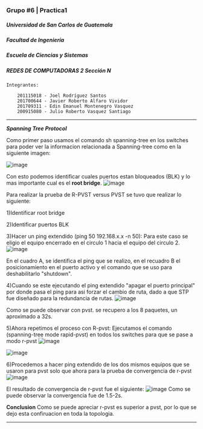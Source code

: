 ### Grupo #6 | Practica1
##### Universidad de San Carlos de Guatemala
##### Facultad de Ingeniería
##### Escuela de Ciencias y Sistemas
##### REDES DE COMPUTADORAS 2 Sección N

    Integrantes:

        201115018 - Joel Rodríguez Santos
        201700644 - Javier Roberto Alfaro Vividor
        201709311 - Edin Emanuel Montenegro Vasquez
        200915080 - Julio Roberto Vasquez Santiago 	
        
---
***Spanning Tree Protocol***

Como primer paso usamos el comando sh spanning-tree en los switches para poder ver la informacion relacionada a Spanning-tree como en la siguiente imagen:

![image](https://user-images.githubusercontent.com/69096882/218326567-b1f0f4b3-eca0-48f8-8219-545df871ba2e.png)

Con esto podemos identificar cuales puertos estan bloqueados (BLK) y lo mas importante cual es el **root bridge**.
![image](https://user-images.githubusercontent.com/69096882/218327063-e6ab7537-e179-4fd3-8f81-35442cc819e0.png)


Para realizar la prueba de R-PVST versus PVST se tuvo que realizar lo siguiente:

  1)Identificar root bridge
  
  2)Identificar puertos BLK
  
  3)Hacer un ping extendido (ping 50 192.168.x.x -n 50): Para este caso se eligio el equipo encerrado en el circulo 1 hacia el equipo del circulo 2.
![image](https://user-images.githubusercontent.com/69096882/218327120-74cf047b-f505-412f-91d5-7a52aad3e418.png)

En el cuadro A, se identifica el ping que se realizo, en el recuadro B el posicionamiento en el puerto activo y el comando que se uso para deshabilitarlo "shutdown".

  4)Cuando se este ejecutando el ping extendido "apagar el puerto principal" por donde pasa el ping para asi forzar el cambio de ruta, dado a que STP fue diseñado para la redundancia de rutas.
![image](https://user-images.githubusercontent.com/69096882/218327383-125cf8cc-a8c6-4682-b373-780a79430d1d.png)

Como se puede observar con pvst. se recupero a los 8 paquetes, un aproximado a 32s.

5)Ahora repetimos el proceso con R-pvst: Ejecutamos el comando (spanning-tree mode rapid-pvst) en todos los switches para que se pase a modo r-pvst
![image](https://user-images.githubusercontent.com/69096882/218327470-1d739c3d-bfde-4978-91a2-8e21bb278f36.png)


![image](https://user-images.githubusercontent.com/69096882/218328241-c3c4b502-2e76-4733-8c99-b849b868b24b.png)

6)Procedemos a hacer ping extendido de los dos mismos equipos que se usaron para pvst solo que ahora para la prueba de convergencia de r-pvst
![image](https://user-images.githubusercontent.com/69096882/218328345-7d824ff6-74bb-44ea-9135-cef0da3d1191.png)

El resultado de convergencia de r-pvst fue el siguiente:
![image](https://user-images.githubusercontent.com/69096882/218328379-aef3761b-609b-4d16-bf34-50e3279d38d4.png)
Como se puede observar la convergencia fue de 1.5-2s.

**Conclusion**
Como se puede apreciar r-pvst es superior a pvst, por lo que se dejo esta confiruacion en toda la topologia.

---











        
        
        
